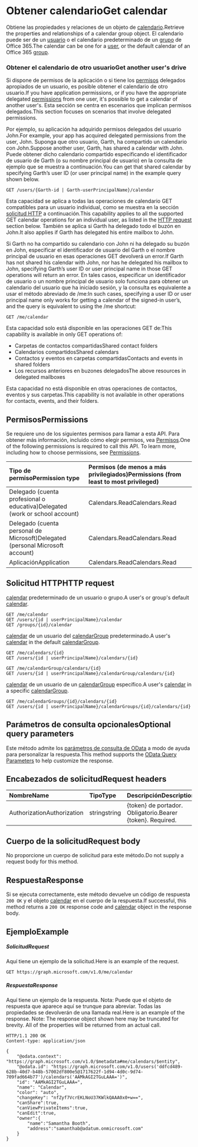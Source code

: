 # <a name="get-calendar"></a><span data-ttu-id="62120-101">Obtener calendario</span><span class="sxs-lookup"><span data-stu-id="62120-101">Get calendar</span></span>

<span data-ttu-id="62120-102">Obtiene las propiedades y relaciones de un objeto de [calendario](../resources/calendar.md).</span><span class="sxs-lookup"><span data-stu-id="62120-102">Retrieve the properties and relationships of a calendar group object.</span></span> <span data-ttu-id="62120-103">El calendario puede ser de un [usuario](../resources/user.md) o el calendario predeterminado de un [grupo](../resources/group.md) de Office 365.</span><span class="sxs-lookup"><span data-stu-id="62120-103">The calendar can be one for a [user](../resources/user.md), or the default calendar of an Office 365 [group](../resources/group.md).</span></span>


### <a name="get-another-users-calendar"></a><span data-ttu-id="62120-104">Obtener el calendario de otro usuario</span><span class="sxs-lookup"><span data-stu-id="62120-104">Get another user's drive</span></span>

<span data-ttu-id="62120-105">Si dispone de permisos de la aplicación o si tiene los [permisos](#permissions) delegados apropiados de un usuario, es posible obtener el calendario de otro usuario.</span><span class="sxs-lookup"><span data-stu-id="62120-105">If you have application permissions, or if you have the appropriate delegated [permissions](#permissions) from one user, it's possible to get a calendar of another user's.</span></span> <span data-ttu-id="62120-106">Esta sección se centra en escenarios que implican permisos delegados.</span><span class="sxs-lookup"><span data-stu-id="62120-106">This section focuses on scenarios that involve delegated permissions.</span></span>

<span data-ttu-id="62120-107">Por ejemplo, su aplicación ha adquirido permisos delegados del usuario John.</span><span class="sxs-lookup"><span data-stu-id="62120-107">For example, your app has acquired delegated permissions from the user, John.</span></span> <span data-ttu-id="62120-108">Suponga que otro usuario, Garth, ha compartido un calendario con John.</span><span class="sxs-lookup"><span data-stu-id="62120-108">Suppose another user, Garth, has shared a calendar with John.</span></span> <span data-ttu-id="62120-109">Puede obtener dicho calendario compartido especificando el identificador de usuario de Garth (o su nombre principal de usuario) en la consulta de ejemplo que se muestra a continuación.</span><span class="sxs-lookup"><span data-stu-id="62120-109">You can get that shared calendar by specifying Garth’s user ID (or user principal name) in the example query shown below.</span></span>

<!-- { "blockType": "ignored" } -->
```http
GET /users/{Garth-id | Garth-userPrincipalName}/calendar
```

<span data-ttu-id="62120-110">Esta capacidad se aplica a todas las operaciones de calendario GET compatibles para un usuario individual, como se muestra en la sección [solicitud HTTP](#http-request) a continuación.</span><span class="sxs-lookup"><span data-stu-id="62120-110">This capability applies to all the supported GET calendar operations for an individual user, as listed in the [HTTP request](#http-request) section below.</span></span> <span data-ttu-id="62120-111">También se aplica si Garth ha delegado todo el buzón en John.</span><span class="sxs-lookup"><span data-stu-id="62120-111">It also applies if Garth has delegated his entire mailbox to John.</span></span>

<span data-ttu-id="62120-112">Si Garth no ha compartido su calendario con John ni ha delegado su buzón en John, especificar el identificador de usuario del Garth o el nombre principal de usuario en esas operaciones GET devolverá un error.</span><span class="sxs-lookup"><span data-stu-id="62120-112">If Garth has not shared his calendar with John, nor has he delegated his mailbox to John, specifying Garth’s user ID or user principal name in those GET operations will return an error.</span></span> <span data-ttu-id="62120-113">En tales casos, especificar un identificador de usuario o un nombre principal de usuario solo funciona para obtener un calendario del usuario que ha iniciado sesión, y la consulta es equivalente a usar el método abreviado de /me:</span><span class="sxs-lookup"><span data-stu-id="62120-113">In such cases, specifying a user ID or user principal name only works for getting a calendar of the signed-in user’s, and the query is equivalent to using the /me shortcut:</span></span>

<!-- { "blockType": "ignored" } -->
```http
GET /me/calendar
```

<span data-ttu-id="62120-114">Esta capacidad solo está disponible en las operaciones GET de:</span><span class="sxs-lookup"><span data-stu-id="62120-114">This capability is available in only GET operations of:</span></span>

- <span data-ttu-id="62120-115">Carpetas de contactos compartidas</span><span class="sxs-lookup"><span data-stu-id="62120-115">Shared contact folders</span></span>
- <span data-ttu-id="62120-116">Calendarios compartidos</span><span class="sxs-lookup"><span data-stu-id="62120-116">Shared calendars</span></span>
- <span data-ttu-id="62120-117">Contactos y eventos en carpetas compartidas</span><span class="sxs-lookup"><span data-stu-id="62120-117">Contacts and events in shared folders</span></span>
- <span data-ttu-id="62120-118">Los recursos anteriores en buzones delegados</span><span class="sxs-lookup"><span data-stu-id="62120-118">The above resources in delegated mailboxes</span></span>

<span data-ttu-id="62120-119">Esta capacidad no está disponible en otras operaciones de contactos, eventos y sus carpetas.</span><span class="sxs-lookup"><span data-stu-id="62120-119">This capability is not available in other operations for contacts, events, and their folders.</span></span>


## <a name="permissions"></a><span data-ttu-id="62120-120">Permisos</span><span class="sxs-lookup"><span data-stu-id="62120-120">Permissions</span></span>
<span data-ttu-id="62120-p106">Se requiere uno de los siguientes permisos para llamar a esta API. Para obtener más información, incluido cómo elegir permisos, vea [Permisos](../../../concepts/permissions_reference.md).</span><span class="sxs-lookup"><span data-stu-id="62120-p106">One of the following permissions is required to call this API. To learn more, including how to choose permissions, see [Permissions](../../../concepts/permissions_reference.md).</span></span>

|<span data-ttu-id="62120-123">Tipo de permiso</span><span class="sxs-lookup"><span data-stu-id="62120-123">Permission type</span></span>      | <span data-ttu-id="62120-124">Permisos (de menos a más privilegiados)</span><span class="sxs-lookup"><span data-stu-id="62120-124">Permissions (from least to most privileged)</span></span>              |
|:--------------------|:---------------------------------------------------------|
|<span data-ttu-id="62120-125">Delegado (cuenta profesional o educativa)</span><span class="sxs-lookup"><span data-stu-id="62120-125">Delegated (work or school account)</span></span> | <span data-ttu-id="62120-126">Calendars.Read</span><span class="sxs-lookup"><span data-stu-id="62120-126">Calendars.Read</span></span>    |
|<span data-ttu-id="62120-127">Delegado (cuenta personal de Microsoft)</span><span class="sxs-lookup"><span data-stu-id="62120-127">Delegated (personal Microsoft account)</span></span> | <span data-ttu-id="62120-128">Calendars.Read</span><span class="sxs-lookup"><span data-stu-id="62120-128">Calendars.Read</span></span>    |
|<span data-ttu-id="62120-129">Aplicación</span><span class="sxs-lookup"><span data-stu-id="62120-129">Application</span></span> | <span data-ttu-id="62120-130">Calendars.Read</span><span class="sxs-lookup"><span data-stu-id="62120-130">Calendars.Read</span></span> |

## <a name="http-request"></a><span data-ttu-id="62120-131">Solicitud HTTP</span><span class="sxs-lookup"><span data-stu-id="62120-131">HTTP request</span></span>
<!-- { "blockType": "ignored" } -->
<span data-ttu-id="62120-132">[calendar](../resources/calendar.md) predeterminado de un usuario o grupo.</span><span class="sxs-lookup"><span data-stu-id="62120-132">A user's or group's default [calendar](../resources/calendar.md).</span></span>
```http
GET /me/calendar
GET /users/{id | userPrincipalName}/calendar
GET /groups/{id}/calendar
```
<span data-ttu-id="62120-133">[calendar](../resources/calendar.md) de un usuario del [calendarGroup](../resources/calendargroup.md) predeterminado.</span><span class="sxs-lookup"><span data-stu-id="62120-133">A user's [calendar](../resources/calendar.md) in the default [calendarGroup](../resources/calendargroup.md).</span></span>
```http
GET /me/calendars/{id}
GET /users/{id | userPrincipalName}/calendars/{id}

GET /me/calendarGroup/calendars/{id}
GET /users/{id | userPrincipalName}/calendarGroup/calendars/{id}
```
<span data-ttu-id="62120-134">[calendar](../resources/calendar.md) de un usuario de un [calendarGroup](../resources/calendargroup.md) específico.</span><span class="sxs-lookup"><span data-stu-id="62120-134">A user's [calendar](../resources/calendar.md) in a specific [calendarGroup](../resources/calendargroup.md).</span></span>
```http
GET /me/calendarGroups/{id}/calendars/{id}
GET /users/{id | userPrincipalName}/calendarGroups/{id}/calendars/{id}
```
## <a name="optional-query-parameters"></a><span data-ttu-id="62120-135">Parámetros de consulta opcionales</span><span class="sxs-lookup"><span data-stu-id="62120-135">Optional query parameters</span></span>
<span data-ttu-id="62120-136">Este método admite los [parámetros de consulta de OData](http://developer.microsoft.com/en-us/graph/docs/overview/query_parameters) a modo de ayuda para personalizar la respuesta.</span><span class="sxs-lookup"><span data-stu-id="62120-136">This method supports the [OData Query Parameters](http://developer.microsoft.com/en-us/graph/docs/overview/query_parameters) to help customize the response.</span></span>
## <a name="request-headers"></a><span data-ttu-id="62120-137">Encabezados de solicitud</span><span class="sxs-lookup"><span data-stu-id="62120-137">Request headers</span></span>
| <span data-ttu-id="62120-138">Nombre</span><span class="sxs-lookup"><span data-stu-id="62120-138">Name</span></span>       | <span data-ttu-id="62120-139">Tipo</span><span class="sxs-lookup"><span data-stu-id="62120-139">Type</span></span> | <span data-ttu-id="62120-140">Descripción</span><span class="sxs-lookup"><span data-stu-id="62120-140">Description</span></span>|
|:-----------|:------|:----------|
| <span data-ttu-id="62120-141">Authorization</span><span class="sxs-lookup"><span data-stu-id="62120-141">Authorization</span></span>  | <span data-ttu-id="62120-142">string</span><span class="sxs-lookup"><span data-stu-id="62120-142">string</span></span>  | <span data-ttu-id="62120-p107">{token} de portador. Obligatorio.</span><span class="sxs-lookup"><span data-stu-id="62120-p107">Bearer {token}. Required.</span></span> |

## <a name="request-body"></a><span data-ttu-id="62120-145">Cuerpo de la solicitud</span><span class="sxs-lookup"><span data-stu-id="62120-145">Request body</span></span>
<span data-ttu-id="62120-146">No proporcione un cuerpo de solicitud para este método.</span><span class="sxs-lookup"><span data-stu-id="62120-146">Do not supply a request body for this method.</span></span>

## <a name="response"></a><span data-ttu-id="62120-147">Respuesta</span><span class="sxs-lookup"><span data-stu-id="62120-147">Response</span></span>

<span data-ttu-id="62120-148">Si se ejecuta correctamente, este método devuelve un código de respuesta `200 OK` y el objeto [calendar](../resources/calendar.md) en el cuerpo de la respuesta.</span><span class="sxs-lookup"><span data-stu-id="62120-148">If successful, this method returns a `200 OK` response code and [calendar](../resources/calendar.md) object in the response body.</span></span>
## <a name="example"></a><span data-ttu-id="62120-149">Ejemplo</span><span class="sxs-lookup"><span data-stu-id="62120-149">Example</span></span>
##### <a name="request"></a><span data-ttu-id="62120-150">Solicitud</span><span class="sxs-lookup"><span data-stu-id="62120-150">Request</span></span>
<span data-ttu-id="62120-151">Aquí tiene un ejemplo de la solicitud.</span><span class="sxs-lookup"><span data-stu-id="62120-151">Here is an example of the request.</span></span>
<!-- {
  "blockType": "request",
  "name": "get_calendar"
}-->
```http
GET https://graph.microsoft.com/v1.0/me/calendar
```
##### <a name="response"></a><span data-ttu-id="62120-152">Respuesta</span><span class="sxs-lookup"><span data-stu-id="62120-152">Response</span></span>
<span data-ttu-id="62120-p108">Aquí tiene un ejemplo de la respuesta. Nota: Puede que el objeto de respuesta que aparece aquí se trunque para abreviar. Todas las propiedades se devolverán de una llamada real.</span><span class="sxs-lookup"><span data-stu-id="62120-p108">Here is an example of the response. Note: The response object shown here may be truncated for brevity. All of the properties will be returned from an actual call.</span></span>
<!-- {
  "blockType": "response",
  "truncated": true,
  "@odata.type": "microsoft.graph.calendar"
} -->
```http
HTTP/1.1 200 OK
Content-type: application/json

{
    "@odata.context": "https://graph.microsoft.com/v1.0/$metadata#me/calendars/$entity",
    "@odata.id": "https://graph.microsoft.com/v1.0/users('ddfcd489-628b-40d7-b48b-57002df800e5@1717622f-1d94-4d0c-9d74-709fad664b77')/calendars('AAMkAGI2TGuLAAA=')",
    "id": "AAMkAGI2TGuLAAA=",
    "name": "Calendar",
    "color": "auto",
    "changeKey": "nfZyf7VcrEKLNoU37KWlkQAAA0x0+w==",
    "canShare":true,
    "canViewPrivateItems":true,
    "canEdit":true,
    "owner":{
        "name":"Samantha Booth",
        "address":"samanthab@adatum.onmicrosoft.com"
    }
}
```

<!-- uuid: 8fcb5dbc-d5aa-4681-8e31-b001d5168d79
2015-10-25 14:57:30 UTC -->
<!-- {
  "type": "#page.annotation",
  "description": "Get calendar",
  "keywords": "",
  "section": "documentation",
  "tocPath": ""
}-->
